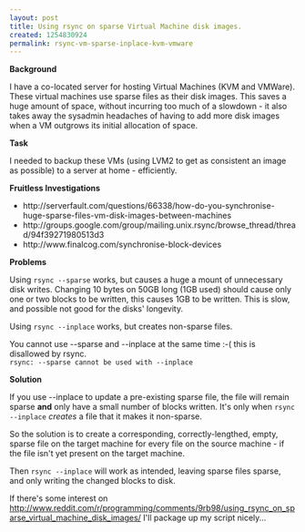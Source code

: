 ```yaml
--- 
layout: post
title: Using rsync on sparse Virtual Machine disk images.
created: 1254830924
permalink: rsync-vm-sparse-inplace-kvm-vmware
---
```

<strong>Background</strong>

I have a co-located server for hosting Virtual Machines (KVM and VMWare).  These virtual machines use sparse files as their disk images.  This saves a huge amount of space, without incurring too much of a slowdown - it also takes away the sysadmin headaches of having to add more disk images when a VM outgrows its initial allocation of space.

<strong>Task</strong>

I needed to backup these VMs (using LVM2 to get as consistent an image as possible) to a server at home - efficiently.

<strong>Fruitless Investigations</strong>

<ul>
<li>http://serverfault.com/questions/66338/how-do-you-synchronise-huge-sparse-files-vm-disk-images-between-machines</li>
<li>http://groups.google.com/group/mailing.unix.rsync/browse_thread/thread/94f39271980513d3</li>
<li>http://www.finalcog.com/synchronise-block-devices</li>
</ul>
<strong>Problems</strong>

Using <code>rsync --sparse</code> works, but causes a huge a mount of unnecessary disk writes.  Changing 10 bytes on 50GB long (1GB used) should cause only one or two blocks to be written, this causes 1GB to be written.  This is slow, and possible not good for the disks' longevity.

Using <code>rsync --inplace</code> works, but creates non-sparse files.

You cannot use --sparse and --inplace at the same time :-( this is disallowed by rsync.  
<code>rsync: --sparse cannot be used with --inplace</code>

<strong>Solution</strong>

If you use --inplace to update a pre-existing sparse file, the file will remain sparse <b>and</b> only have a small number of blocks written.  It's only when <code>rsync --inplace</code> <em>creates</em> a file that it makes it non-sparse.

So the solution is to create a corresponding, correctly-lengthed, empty, sparse file on the target machine for every file on the source machine - if the file isn't yet present on the target machine.

Then <code>rsync --inplace</code> will work as intended, leaving sparse files sparse, and only writing the changed blocks to disk.

If there's some interest on http://www.reddit.com/r/programming/comments/9rb98/using_rsync_on_sparse_virtual_machine_disk_images/  I'll package up my script nicely...
